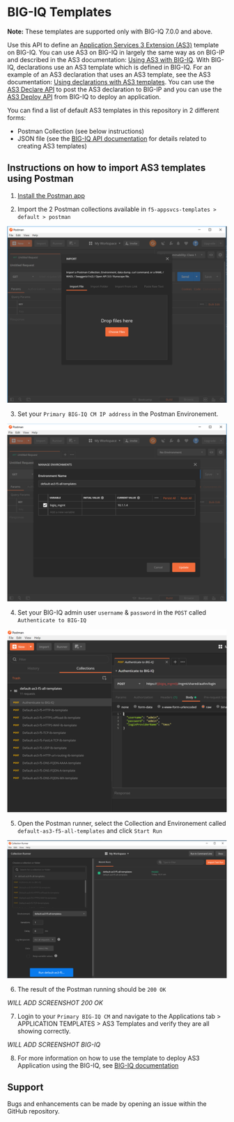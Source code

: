 BIG-IQ Templates
================

**Note:** These templates are supported only with BIG-IQ 7.0.0 and above.

Use this API to define an [Application Services 3 Extension (AS3)](https://clouddocs.f5.com/products/extensions/f5-appsvcs-extension/latest/) template on BIG-IQ. You can use AS3 on BIG-IQ in largely the same way as on BIG-IP and described in the AS3 documentation: [Using AS3 with BIG-IQ](https://clouddocs.f5.com/products/extensions/f5-appsvcs-extension/latest/userguide/big-iq.html). With BIG-IQ, declarations use an AS3 template which is defined in BIG-IQ. For an example of an AS3 declaration that uses an AS3 template, see the AS3 documentation: [Using declarations with AS3 templates](https://clouddocs.f5.com/products/extensions/f5-appsvcs-extension/latest/userguide/big-iq.html#template). You can use the [AS3 Declare API](https://clouddocs.f5networks.net/products/big-iq/mgmt-api/v7.0.0/ApiReferences/bigiq_public_api_ref/r_as3_declare.html) to post the AS3 declaration to BIG-IP and you can use the [AS3 Deploy API](https://clouddocs.f5networks.net/products/big-iq/mgmt-api/v7.0.0/ApiReferences/bigiq_public_api_ref/r_as3_deploy.html) from BIG-IQ to deploy an application.

You can find a list of default AS3 templates in this repository in 2 different forms:

* Postman Collection (see below instructions)
* JSON file (see the [BIG-IQ API documentation](https://clouddocs.f5.com/products/big-iq/mgmt-api/latest/ApiReferences/bigiq_public_api_ref/r_as3_template.html) for details related to creating AS3 templates)

Instructions on how to import AS3 templates using Postman
---------------------------------------------------------

1. [Install the Postman app](https://learning.getpostman.com/docs/postman/launching_postman/installation_and_updates/)

2. Import the 2 Postman collections available in `f5-appsvcs-templates > default > postman`

![postman_collection_import](./images/postman_collection_import.png)

3. Set your `Primary BIG-IQ CM IP address` in the Postman Environement.

![postman_collection_environment](./images/postman_collection_environment.png)

4. Set your BIG-IQ admin user `username` & `password` in the `POST` called `Authenticate to BIG-IQ`

![postman_collection_bigiq_auth](./images/postman_collection_bigiq_auth.png)

5. Open the Postman runner, select the Collection and Environement called `default-as3-f5-all-templates` and click `Start Run`

![postman_collection_runner](./images/postman_collection_runner.png)

6. The result of the Postman running should be `200 OK`

*WILL ADD SCREENSHOT 200 OK*

7. Login to your `Primary BIG-IQ CM` and navigate to the Applications tab > APPLICATION TEMPLATES > AS3 Templates and verify they are all showing correctly.

*WILL ADD SCREENSHOT BIG-IQ*

8. For more information on how to use the template to deploy AS3 Application using the BIG-IQ, see [BIG-IQ documentation](https://support.f5.com/csp/knowledge-center/software/BIG-IQ?module=BIG-IQ%20Centralized%20Management&version=7.0.0)

Support
-------

Bugs and enhancements can be made by opening an issue within the GitHub repository.